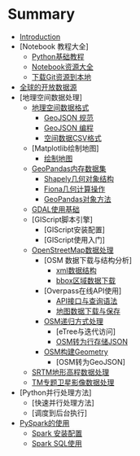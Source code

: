 # Summary

* [Introduction](README.md)
* [Notebook 教程大全]
    * [Python基础教程](doc/pystart_catalog.md)
    * [Notebook资源大全](git_list.md)
    * [下载Git资源到本地](git_get.md)
* [全球的开放数据源](doc/opendatasource.md)
* [地理空间数据处理]
    * [地理空间数据格式](doc/geoformat.md)
        * [GeoJSON 规范](doc/geojson.md)
        * [GeoJSON 编程](doc/pygeojson.md)
        * [空间数据CSV格式](doc/geocsv.md)
    * [Matplotlib绘制地图]
        * [绘制地图](doc/matplot.md)
    * [GeoPandas内存数据集](doc/geoagebra.md)
        * [Shapely几何对象结构](doc/shapely.md)
        * [Fiona几何计算操作](doc/fiona.md)
        * [GeoPandas对象方法](doc/geopandas.md)
    * [GDAL使用基础](doc/gdal.md)
    * [GIScript脚本引擎]
        * [GIScript安装配置]
        * [GIScript使用入门]
    * [OpenStreetMap数据处理](doc/osm.md)
        * [OSM 数据下载与结构分析]
            * [xml数据结构](doc/osmdatastructure.md)
            * [bbox区域数据下载](doc/osm-discovery.md)
        * [Overpass在线API使用]
            * [API接口与查询语法](doc/osm-overpass-node.md)
            * [地图数据下载与保存](doc/overpassget.md)
        * [OSM递归方式处理](doc/osm2feature.md)
            * [eTree与迭代访问]
            * [OSM转为行存储JSON](doc/osm-extract2json.md)
        * [OSM构建Geometry](git_get.ipynb)
            * [OSM转为GeoJSON]
    * [SRTM地形高程数据处理](doc/srtm.md)
    * [TM专题卫星影像数据处理](doc/tm.md)    
* [Python并行处理方法]
    * [快速并行处理方法]
    * [调度到后台执行]
* [PySpark的使用](doc/spark.md)
    * [Spark 安装配置](doc/sparksetup.md)
    * [Spark SQL使用](doc/pysparksql.md)

